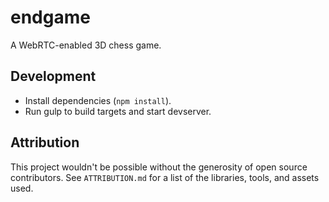 # endgame

A WebRTC-enabled 3D chess game.

## Development

- Install dependencies (`npm install`).
- Run gulp to build targets and start devserver.

## Attribution

This project wouldn't be possible without the generosity of open source
contributors. See `ATTRIBUTION.md` for a list of the libraries, tools, and
assets used.
